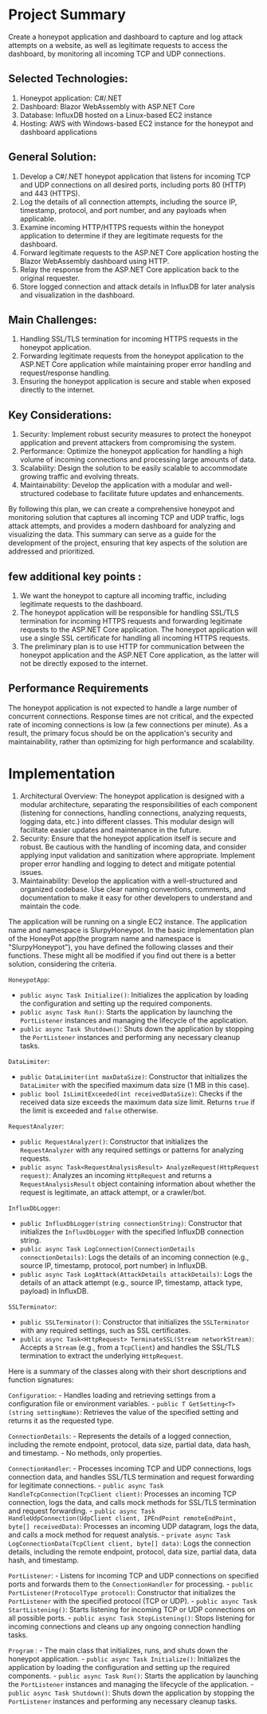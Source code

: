 # Project Summary
Create a honeypot application and dashboard to capture and log attack attempts on a website, as well as legitimate requests to access the dashboard, by monitoring all incoming TCP and UDP connections.

## Selected Technologies:
1. Honeypot application: C#/.NET
2. Dashboard: Blazor WebAssembly with ASP.NET Core
3. Database: InfluxDB hosted on a Linux-based EC2 instance
4. Hosting: AWS with Windows-based EC2 instance for the honeypot and dashboard applications

## General Solution:
1. Develop a C#/.NET honeypot application that listens for incoming TCP and UDP connections on all desired ports, including ports 80 (HTTP) and 443 (HTTPS).
2. Log the details of all connection attempts, including the source IP, timestamp, protocol, and port number, and any payloads when applicable.
3. Examine incoming HTTP/HTTPS requests within the honeypot application to determine if they are legitimate requests for the dashboard.
4. Forward legitimate requests to the ASP.NET Core application hosting the Blazor WebAssembly dashboard using HTTP.
5. Relay the response from the ASP.NET Core application back to the original requester.
6. Store logged connection and attack details in InfluxDB for later analysis and visualization in the dashboard.

## Main Challenges:
1. Handling SSL/TLS termination for incoming HTTPS requests in the honeypot application.
2. Forwarding legitimate requests from the honeypot application to the ASP.NET Core application while maintaining proper error handling and request/response handling.
3. Ensuring the honeypot application is secure and stable when exposed directly to the internet.

## Key Considerations:
1. Security: Implement robust security measures to protect the honeypot application and prevent attackers from compromising the system.
2. Performance: Optimize the honeypot application for handling a high volume of incoming connections and processing large amounts of data.
3. Scalability: Design the solution to be easily scalable to accommodate growing traffic and evolving threats.
4. Maintainability: Develop the application with a modular and well-structured codebase to facilitate future updates and enhancements.

By following this plan, we can create a comprehensive honeypot and monitoring solution that captures all incoming TCP and UDP traffic, logs attack attempts, and provides a modern dashboard for analyzing and visualizing the data. This summary can serve as a guide for the development of the project, ensuring that key aspects of the solution are addressed and prioritized.

## few additional key points : 
1. We want the honeypot to capture all incoming traffic, including legitimate requests to the dashboard.
2. The honeypot application will be responsible for handling SSL/TLS termination for incoming HTTPS requests and forwarding legitimate requests to the ASP.NET Core application. The honeypot application will use a single SSL certificate for handling all incoming HTTPS requests. 
3. The preliminary plan is to use HTTP for communication between the honeypot application and the ASP.NET Core application, as the latter will not be directly exposed to the internet.

## Performance Requirements
The honeypot application is not expected to handle a large number of concurrent connections. Response times are not critical, and the expected rate of incoming connections is low (a few connections per minute). As a result, the primary focus should be on the application's security and maintainability, rather than optimizing for high performance and scalability.

# Implementation

1. Architectural Overview: The honeypot application is designed with a modular architecture, separating the responsibilities of each component (listening for connections, handling connections, analyzing requests, logging data, etc.) into different classes. This modular design will facilitate easier updates and maintenance in the future.
2. Security: Ensure that the honeypot application itself is secure and robust. Be cautious with the handling of incoming data, and consider applying input validation and sanitization where appropriate. Implement proper error handling and logging to detect and mitigate potential issues.
3. Maintainability: Develop the application with a well-structured and organized codebase. Use clear naming conventions, comments, and documentation to make it easy for other developers to understand and maintain the code.

The application will be running on a single EC2 instance.
The application name and namespace is SlurpyHoneypot.
In the basic implementation plan of the HoneyPot app(the program name and namespace is "SlurpyHoneypot"), you have defined the following classes and their functions. These might all be modified if you find out there is a better solution, considering the criteria.

`HoneypotApp`:
   - `public async Task Initialize()`: Initializes the application by loading the configuration and setting up the required components.
   - `public async Task Run()`: Starts the application by launching the `PortListener` instances and managing the lifecycle of the application.
   - `public async Task Shutdown()`: Shuts down the application by stopping the `PortListener` instances and performing any necessary cleanup tasks.

`DataLimiter`:
   - `public DataLimiter(int maxDataSize)`: Constructor that initializes the `DataLimiter` with the specified maximum data size (1 MB in this case).
   - `public bool IsLimitExceeded(int receivedDataSize)`: Checks if the received data size exceeds the maximum data size limit. Returns `true` if the limit is exceeded and `false` otherwise.

`RequestAnalyzer`:
   - `public RequestAnalyzer()`: Constructor that initializes the `RequestAnalyzer` with any required settings or patterns for analyzing requests.
   - `public async Task<RequestAnalysisResult> AnalyzeRequest(HttpRequest request)`: Analyzes an incoming `HttpRequest` and returns a `RequestAnalysisResult` object containing information about whether the request is legitimate, an attack attempt, or a crawler/bot.

`InfluxDbLogger`:
   - `public InfluxDbLogger(string connectionString)`: Constructor that initializes the `InfluxDbLogger` with the specified InfluxDB connection string.
   - `public async Task LogConnection(ConnectionDetails connectionDetails)`: Logs the details of an incoming connection (e.g., source IP, timestamp, protocol, port number) in InfluxDB.
   - `public async Task LogAttack(AttackDetails attackDetails)`: Logs the details of an attack attempt (e.g., source IP, timestamp, attack type, payload) in InfluxDB.

`SSLTerminator`:
   - `public SSLTerminator()`: Constructor that initializes the `SSLTerminator` with any required settings, such as SSL certificates.
   - `public async Task<HttpRequest> TerminateSSL(Stream networkStream)`: Accepts a `Stream` (e.g., from a `TcpClient`) and handles the SSL/TLS termination to extract the underlying `HttpRequest`.

   Here is a summary of the classes along with their short descriptions and function signatures:

`Configuration`:
    - Handles loading and retrieving settings from a configuration file or environment variables.
    - `public T GetSetting<T>(string settingName)`: Retrieves the value of the specified setting and returns it as the requested type.

`ConnectionDetails`:
    - Represents the details of a logged connection, including the remote endpoint, protocol, data size, partial data, data hash, and timestamp.
    - No methods, only properties.

`ConnectionHandler`:
    - Processes incoming TCP and UDP connections, logs connection data, and handles SSL/TLS termination and request forwarding for legitimate connections.
    - `public async Task HandleTcpConnection(TcpClient client)`: Processes an incoming TCP connection, logs the data, and calls mock methods for SSL/TLS termination and request forwarding.
    - `public async Task HandleUdpConnection(UdpClient client, IPEndPoint remoteEndPoint, byte[] receivedData)`: Processes an incoming UDP datagram, logs the data, and calls a mock method for request analysis.
    - `private async Task LogConnectionData(TcpClient client, byte[] data)`: Logs the connection details, including the remote endpoint, protocol, data size, partial data, data hash, and timestamp.

`PortListener`:
    - Listens for incoming TCP and UDP connections on specified ports and forwards them to the `ConnectionHandler` for processing.
    - `public PortListener(ProtocolType protocol)`: Constructor that initializes the `PortListener` with the specified protocol (TCP or UDP).
    - `public async Task StartListening()`: Starts listening for incoming TCP or UDP connections on all possible ports.
    - `public async Task StopListening()`: Stops listening for incoming connections and cleans up any ongoing connection handling tasks.

`Program` :
    - The main class that initializes, runs, and shuts down the honeypot application.
    - `public async Task Initialize()`: Initializes the application by loading the configuration and setting up the required components.
    - `public async Task Run()`: Starts the application by launching the `PortListener` instances and managing the lifecycle of the application.
    - `public async Task Shutdown()`: Shuts down the application by stopping the `PortListener` instances and performing any necessary cleanup tasks.